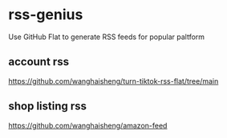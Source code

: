 # rss-genius
Use GitHub Flat to generate RSS feeds for popular paltform

## account rss

https://github.com/wanghaisheng/turn-tiktok-rss-flat/tree/main

## shop listing rss


https://github.com/wanghaisheng/amazon-feed
